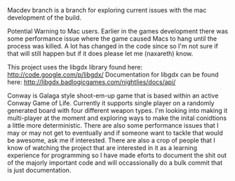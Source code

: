 Macdev branch is a branch for exploring current issues with the mac development of the build.


Potential Warning to Mac users. Earlier in the games development there was some performance issue where the game caused Macs to hang until the process was killed. A lot has changed in the code since so I'm not sure if that will still happen but if it does please let me (naxareth) know.

This project uses the libgdx library found here: http://code.google.com/p/libgdx/
Documentation for libgdx can be found here: http://libgdx.badlogicgames.com/nightlies/docs/api/

Conway is Galaga style shoot-em-up game that is based within an active Conway Game of Life. Currently it supports single player on a randomly generated board with four different weapon types. I'm looking into making it multi-player at the moment and exploring ways to make the inital conidtions a little more deterministic. There are also some performance issues that I may or may not get to eventually and if someone want to tackle that would be awesome, ask me if interested. There are also a crop of people that I know of watching the project that are interested in it as a learning experience for programming so I have made eforts to document the shit out of the majorly important code and will occassionally do a bulk commit that is just documentation.
